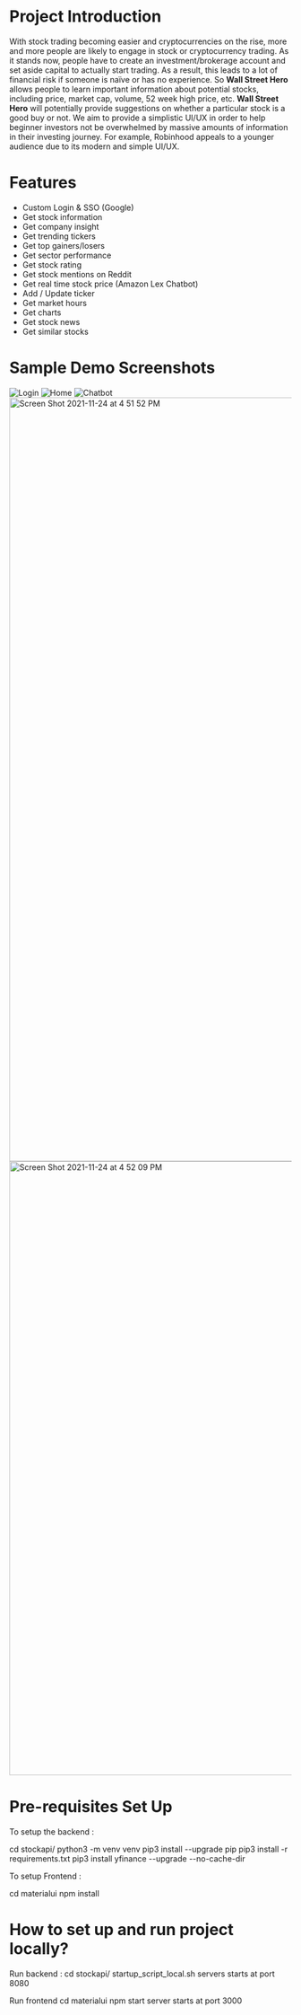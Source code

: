 
# Project Introduction
With stock trading becoming easier and cryptocurrencies on the rise, more and more people are likely 
to engage in stock or cryptocurrency trading. As it stands now, people have to create an investment/brokerage 
account and set aside capital to actually start trading. As a result, this leads to a lot of financial risk if 
someone is naïve or has no experience. So **Wall Street Hero** allows people to learn important information about potential stocks, 
including price, market cap, volume, 52 week high price, etc. **Wall Street Hero** will potentially provide suggestions on whether 
a particular stock is a good buy or not. We aim to provide a simplistic UI/UX in order to help beginner investors not be overwhelmed 
by massive amounts of information in their investing journey. For example, Robinhood appeals to a younger audience due to its 
modern and simple UI/UX.

# Features
- Custom Login & SSO (Google)
- Get stock information
- Get company insight
- Get trending tickers
- Get top gainers/losers
- Get sector performance
- Get stock rating
- Get stock mentions on Reddit
- Get real time stock price (Amazon Lex Chatbot)
- Add / Update ticker
- Get market hours
- Get charts
- Get stock news
- Get similar stocks

# Sample Demo Screenshots
![Login](https://user-images.githubusercontent.com/2999334/143333136-418ea746-3551-42a5-be90-012a1f20ba1a.PNG)
![Home](https://user-images.githubusercontent.com/2999334/143333138-c5558ed8-fea2-4741-acd8-c945c9a814c6.PNG)
![Chatbot](https://user-images.githubusercontent.com/2999334/143333143-bbe89fc5-0e70-490b-ae9e-512fd35bed78.PNG)
<img width="1361" alt="Screen Shot 2021-11-24 at 4 51 52 PM" src="https://user-images.githubusercontent.com/2999334/143333192-4ad8b44b-a97d-4af5-a8ac-83e78cca570c.png">
<img width="1094" alt="Screen Shot 2021-11-24 at 4 52 09 PM" src="https://user-images.githubusercontent.com/2999334/143333194-bd6c7e90-e9dc-4ab8-a764-b42c47d8ab8d.png">



# Pre-requisites Set Up

To setup the backend :

cd stockapi/
python3 -m venv venv
pip3 install --upgrade pip
pip3 install -r requirements.txt
pip3 install yfinance --upgrade --no-cache-dir

To setup Frontend :

cd materialui
npm install 

# How to set up and run project locally?

Run backend :
cd stockapi/
startup_script_local.sh
servers starts at port 8080

Run frontend 
cd materialui 
npm start 
server starts at port 3000
